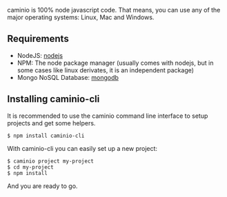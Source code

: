 caminio is 100% node javascript code. That means, you can use any of the major operating systems: Linux, Mac and Windows.

## Requirements

* NodeJS: [nodejs](http://nodejs.com)
* NPM: The node package manager (usually comes with nodejs, but in some cases like linux derivates, it is an independent package)
* Mongo NoSQL Database: [mongodb](http://mongodb.com)

## Installing caminio-cli

It is recommended to use the caminio command line interface to setup projects and get some helpers.

    $ npm install caminio-cli

With caminio-cli you can easily set up a new project:

    $ caminio project my-project
    $ cd my-project
    $ npm install

And you are ready to go.